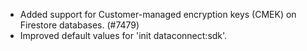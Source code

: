 - Added support for Customer-managed encryption keys (CMEK) on Firestore databases. (#7479)
- Improved default values for 'init dataconnect:sdk'.
